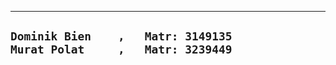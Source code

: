 ------------------
`Dominik Bien    ,   Matr: 3149135`\
`Murat Polat     ,   Matr: 3239449`
------------------
